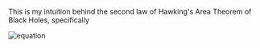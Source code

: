 This is my intuition behind the second law of Hawking's Area Theorem of Black Holes, specifically

![equation](https://latex.codecogs.com/svg.image?\frac{d(SA)}{dt}\geq&space;0)

